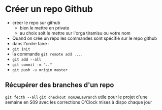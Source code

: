 # Créer un repo Github

- créer le repo sur github
  - bien le mettre en private
  - au choix soit le mettre sur l'orga tiramisu ou votre nom
- Quand on crée un repo les commandes sont spécifié sur le repo github
- dans l'ordre faire :
- `git init`
- la commande `git remote add ....`
- `git add --all`
- `git commit -m ".."`
- `git push -u origin master`

## Récupérer des branches d'un repo

`git fecth --all`
`git checkout nomDeLaBranch`
utile pour le projet d'une semaine en S09 avec les corrections O'Clock mises à dispo chaque jour
